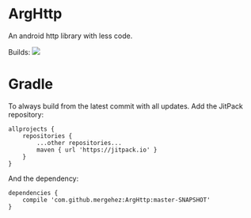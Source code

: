 # ArgHttp

An android http library with less code.

Builds: [![](https://camo.githubusercontent.com/118d9756ddf9796f391d9aded450208550090913/68747470733a2f2f6a69747061636b2e696f2f762f4861617269676572486172616c642f616e64726f69642d796f7574756265457874726163746f722e737667)](https://jitpack.io/#mergehez/ArgHttp/master-SNAPSHOT&summary=true)

# Gradle

To always build from the latest commit with all updates. Add the JitPack repository:
```
allprojects {
    repositories {
        ...other repositories...
        maven { url 'https://jitpack.io' }
    }
}
```
And the dependency:

```
dependencies {
    compile 'com.github.mergehez:ArgHttp:master-SNAPSHOT'
}

```

